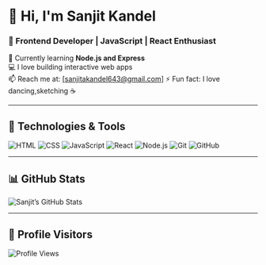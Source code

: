 # 👋 Hi, I'm Sanjit Kandel

### 🚀 Frontend Developer | JavaScript | React Enthusiast

🌱 Currently learning **Node.js and Express**  
💻 I love building interactive web apps  
📫 Reach me at: [sanjitakandel643@gmail.com] 
⚡ Fun fact: I love dancing,sketching ☕

---

## 🔧 Technologies & Tools
![HTML](https://img.shields.io/badge/HTML-E34F26?style=for-the-badge&logo=html5&logoColor=white)
![CSS](https://img.shields.io/badge/CSS-1572B6?style=for-the-badge&logo=css3&logoColor=white)
![JavaScript](https://img.shields.io/badge/JavaScript-F7DF1E?style=for-the-badge&logo=javascript&logoColor=black)
![React](https://img.shields.io/badge/React-61DAFB?style=for-the-badge&logo=react&logoColor=black)
![Node.js](https://img.shields.io/badge/Node.js-339933?style=for-the-badge&logo=node.js&logoColor=white)
![Git](https://img.shields.io/badge/Git-F05032?style=for-the-badge&logo=git&logoColor=white)
![GitHub](https://img.shields.io/badge/GitHub-181717?style=for-the-badge&logo=github&logoColor=white)

---

## 📊 GitHub Stats
![Sanjit’s GitHub Stats](https://github-readme-stats.vercel.app/api?username=sanjitakandel&show_icons=true&theme=tokyonight&count_private=true)

---

## 👀 Profile Visitors
![Profile Views](https://komarev.com/ghpvc/?username=sanjitakandel&color=0e75b6&style=flat-square)
